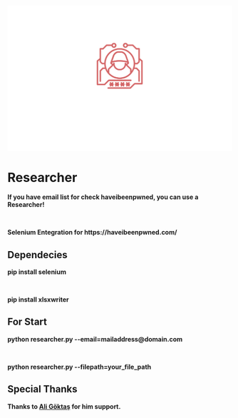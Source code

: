 <html>
<head>
</head>
<body>
  <img src="img/researcher.svg" />
  <h1><b>Researcher<b></h1>
  <p>If you have email list for check haveibeenpwned, you can use a Researcher!</p>
  </br>
  <p>Selenium Entegration for https://haveibeenpwned.com/</p>

  <h2><b>Dependecies</b></h2>
  <p>pip install selenium</p>
  </br>
  <p>pip install xlsxwriter</p>

  <h2>For Start</h2>
  <p>python researcher.py --email=mailaddress@domain.com</p>
  </br>
  <p>python researcher.py --filepath=your_file_path</p>


  <h2>Special Thanks</h2>
  <p>Thanks to <a href="https://github.com/aligoktas">Ali Göktaş</a> for him support.</p>
  </body>
</html>
